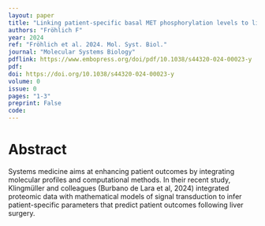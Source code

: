 ```yaml
---
layout: paper
title: "Linking patient-specific basal MET phosphorylation levels to liver health"
authors: "Fröhlich F"
year: 2024
ref: "Fröhlich et al. 2024. Mol. Syst. Biol."
journal: "Molecular Systems Biology"
pdflink: https://www.embopress.org/doi/pdf/10.1038/s44320-024-00023-y
pdf: 
doi: https://doi.org/10.1038/s44320-024-00023-y
volume: 0
issue: 0
pages: "1-3"
preprint: False
code: 
---
```


# Abstract

Systems medicine aims at enhancing patient outcomes by integrating molecular profiles and computational methods. In their recent study, Klingmüller and colleagues (Burbano de Lara et al, 2024) integrated proteomic data with mathematical models of signal transduction to infer patient-specific parameters that predict patient outcomes following liver surgery.

